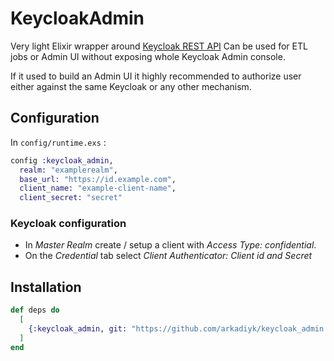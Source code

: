 # KeycloakAdmin

Very light Elixir wrapper around [Keycloak REST API](https://www.keycloak.org/docs-api/14.0/rest-api/index.html)
Can be used for ETL jobs or Admin UI without exposing whole Keycloak Admin console.

If it used to build an Admin UI it highly recommended to authorize user either against the same Keycloak or any other mechanism.

## Configuration

In `config/runtime.exs` :

```elixir
config :keycloak_admin,
  realm: "examplerealm",
  base_url: "https://id.example.com",
  client_name: "example-client-name",
  client_secret: "secret"
```

### Keycloak configuration
- In *Master Realm* create / setup a client with *Access Type: confidential*. 
- On the *Credential* tab select *Client Authenticator: Client id and Secret*  

## Installation

```elixir
def deps do
  [
    {:keycloak_admin, git: "https://github.com/arkadiyk/keycloak_admin.git", tag: "0.0.2"}
  ]
end
```
